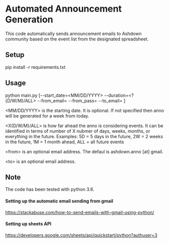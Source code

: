 # Automated Announcement Generation
This code automatically sends announcement emails to Ashdown community based on the event list from the designated spreadsheet.

## Setup
pip install -r requirements.txt

## Usage
python main.py [--start_date=<MM/DD/YYYY>  --duration=<?{D/W/M}/ALL> --from_email=<from> --from_pass=<pass> --to_email=<to> ]

\<MM/DD/YYYY> is the starting date. It is optional. If not specified then anno will be generated for a week from today.

\<X{D/W/M}/ALL> is how far ahead the anno is considering events. It can be identified in terms of 
number of X nubmer of days, weeks, months, or everything in the future. 
Examples: 5D = 5 days in the future, 2W = 2 weeks in the future, 1M = 1 month ahead, ALL = all future events 

\<from> is an optional email address. The defaul is ashdown.anno [at] gmail.

\<to> is an optional email address.

## Note
The code has been tested with python 3.6.
 
#### Setting up the automatic email sending from gmail
https://stackabuse.com/how-to-send-emails-with-gmail-using-python/

#### Setting up sheets API 
https://developers.google.com/sheets/api/quickstart/python?authuser=3


